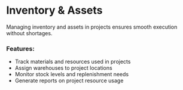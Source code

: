 # Inventory & Assets  

Managing inventory and assets in projects ensures smooth execution without shortages.  

### Features:  
- Track materials and resources used in projects  
- Assign warehouses to project locations  
- Monitor stock levels and replenishment needs  
- Generate reports on project resource usage  
